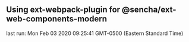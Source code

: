 ## Using ext-webpack-plugin for @sencha/ext-web-components-modern

last run: Mon Feb 03 2020 09:25:41 GMT-0500 (Eastern Standard Time)
